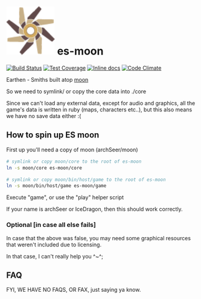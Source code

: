 # [![Moon](https://raw.githubusercontent.com/IceDragon200/es-moon/master/es-logo-128x.png)](https://raw.githubusercontent.com/IceDragon200/es-moon/master/es-logo-128x.png) es-moon
[![Build Status](https://travis-ci.org/IceDragon200/es-moon.svg?branch=master)](https://travis-ci.org/IceDragon200/es-moon)
[![Test Coverage](https://codeclimate.com/github/IceDragon200/es-moon/badges/coverage.svg)](https://codeclimate.com/github/IceDragon200/es-moon)
[![Inline docs](http://inch-ci.org/github/IceDragon200/es-moon.svg?branch=master)](http://inch-ci.org/github/IceDragon200/es-moon)
[![Code Climate](https://codeclimate.com/github/IceDragon200/es-moon/badges/gpa.svg)](https://codeclimate.com/github/IceDragon200/es-moon)

Earthen - Smiths built atop [moon](https://github.com/archSeer/moon)

So we need to symlink/ or copy the core data into ./core

Since we can't load any external data, except for audio and graphics,
all the game's data is written in ruby (maps, characters etc..),
but this also means we have no save data either :(


## How to spin up ES moon

First up you'll need a copy of moon (archSeer/moon)

```bash
# symlink or copy moon/core to the root of es-moon
ln -s moon/core es-moon/core
```

```bash
# symlink or copy moon/bin/host/game to the root of es-moon
ln -s moon/bin/host/game es-moon/game
```

Execute "game", or use the "play" helper script

If your name is archSeer or IceDragon, then this should work correctly.

### Optional [in case all else fails]

In case that the above was false, you may need some graphical resources that weren't
included due to licensing.

In that case, I can't really help you ^~^;

## FAQ

FYI, WE HAVE NO FAQS, OR FAX, just saying ya know.

